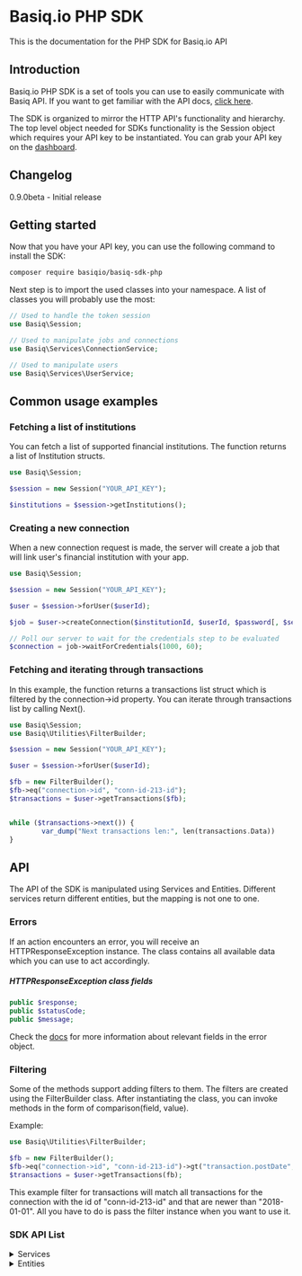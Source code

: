 # Basiq.io PHP SDK

This is the documentation for the PHP SDK for Basiq.io API

## Introduction

Basiq.io PHP SDK is a set of tools you can use to easily communicate with Basiq API.
If you want to get familiar with the API docs, [click here](https://basiq.io/api/).

The SDK is organized to mirror the HTTP API's functionality and hierarchy.
The top level object needed for SDKs functionality is the Session
object which requires your API key to be instantiated.
You can grab your API key on the [dashboard](http://dashboard.basiq.io).

## Changelog

0.9.0beta - Initial release

## Getting started

Now that you have your API key, you can use the following command to install the SDK:

```bash
composer require basiqio/basiq-sdk-php
```

Next step is to import the used classes into your namespace.
A list of classes you will probably use the most:
```php
// Used to handle the token session
use Basiq\Session;

// Used to manipulate jobs and connections
use Basiq\Services\ConnectionService;

// Used to manipulate users
use Basiq\Services\UserService;
```

## Common usage examples

### Fetching a list of institutions

You can fetch a list of supported financial institutions. The function returns a list of Institution structs.

```php
use Basiq\Session;

$session = new Session("YOUR_API_KEY");

$institutions = $session->getInstitutions();
```

### Creating a new connection

When a new connection request is made, the server will create a job that will link user's financial institution with your app.

```php
use Basiq\Session;

$session = new Session("YOUR_API_KEY");

$user = $session->forUser($userId);

$job = $user->createConnection($institutionId, $userId, $password[, $securityCode]);

// Poll our server to wait for the credentials step to be evaluated
$connection = job->waitForCredentials(1000, 60);
```

### Fetching and iterating through transactions

In this example, the function returns a transactions list struct which is filtered by the connection->id property. You can iterate
through transactions list by calling Next().

```php
use Basiq\Session;
use Basiq\Utilities\FilterBuilder;

$session = new Session("YOUR_API_KEY");

$user = $session->forUser($userId);

$fb = new FilterBuilder();
$fb->eq("connection->id", "conn-id-213-id");
$transactions = $user->getTransactions($fb);


while ($transactions->next()) {
        var_dump("Next transactions len:", len(transactions.Data))
}
```

## API

The API of the SDK is manipulated using Services and Entities. Different
services return different entities, but the mapping is not one to one.

### Errors

If an action encounters an error, you will receive an HTTPResponseException
instance. The class contains all available data which you can use to act
accordingly.

##### HTTPResponseException class fields
```php
public $response;
public $statusCode;
public $message;
```

Check the [docs](https://basiq.io/api/) for more information about relevant
fields in the error object.

### Filtering

Some of the methods support adding filters to them. The filters are created
using the FilterBuilder class. After instantiating the class, you can invoke
methods in the form of comparison(field, value).

Example:
```php
use Basiq\Utilities\FilterBuilder;

$fb = new FilterBuilder();
$fb->eq("connection->id", "conn-id-213-id")->gt("transaction.postDate", "2018-01-01")
$transactions = $user->getTransactions(fb);
```

This example filter for transactions will match all transactions for the connection
with the id of "conn-id-213-id" and that are newer than "2018-01-01". All you have
to do is pass the filter instance when you want to use it.

### SDK API List

<details>
<summary>
Services
</summary>

#### Session

##### Creating a new Session object

```php
$session = new Session("YOUR_API_KEY");
```

#### UserService

The following are APIs available for the User service

##### Creating a new UserService

```php
$userService = new UserService($session);
```

##### Referencing a user
*Note: The following action will not send an HTTP request, and can be used
to perform additional actions for the instantiated user.*

```php
$user = $userService->forUser($userId);
```

##### Creating a new User

```php
$user = $userService->create(["email" => "", "mobile" => ""]);
```

##### Getting a User

```php
$user = $userService->get($userId);
```

##### Update a User

```php
$user = $userService->update($userId, ["email" => "", "mobile" => ""]);
```

##### Delete a User

```php
null = $userService->delete($userId);
```

##### Refresh connections

```php
$jobs = $userService->refreshAllConnections($userId);
```

##### List all connections

```php
$conns = $userService->getAllConnections($userId[, $filter]);
```

##### Get account

```php
$acc = $userService->getAccount($userId, $accountId);
```

##### Get accounts

```php
$accs = $userService->getAccounts($userId[, $filter]);
```

##### Get transaction

```php
$transaction = $userService->getTransaction($userId, $transactionId);
```

##### Get transactions

```php
$transactions = $userService->getTransactions($userId[, $filter]);
```

#### ConnectionService

The following are APIs available for the Connection service

##### Creating a new ConnectionService

```php
$connService = new ConnectionService($session, $user);
```

##### Get connection

```php
$connection = $connService->get($connectionId);
```

##### Get connection entity with ID without performing an http request

```php
$connection = $connService->for($connectionId);
```

##### Create a new connection

```php
$job = $connService->create(["institutionId" => "", "loginId" => "", "password" => "", "securityCode" => ""]);
```

##### Update connection

```php
$job = $connService->update($connectionId, $password);
```

##### Delete connection

```php
null = $connService->delete($connectionId);
```

##### Get a job

```php
$job = $connService->getJob($jobId);
```

</details>


<details><summary>
Entities
</summary>

##### Updating a user instance

```php
$user = $user->update(["email" => "", "mobile" => ""]);
```

##### Deleting a user

```php
null = $user->delete();
```

##### Get all of the user's accounts

```php
$accounts = $user->getAccounts();
```

##### Get a user's single account

```php
$account = $user->getAccount($accountId);
```

##### Get all of the user's transactions

```php
$transactions = $user->getTransactions($filterBuilder = null, $limit = null < 500);
```

##### Get a user's single transaction

```php
$transaction = $user->getTransaction($transactionId);
```

##### Create a new connection

```php
$job = $user->createConnection(["institutionId" => "", "loginId" => "", "password" => "", "securityCode" => ""]);
```

##### Refresh all connections

```php
$jobs = $user->refreshAllConnections();
```

#### Connection

##### Refresh a connection

```php
$job = $connection->refresh();
```

##### Update a connection

```php
$job = $connection->update($password);
```

##### Delete a connection

```php
null = $connection->delete();
```

#### Job

##### Get the connection id (if available)

```php
$connectionId = $job->getConnectionId();
```

##### Get the connection

```php
$connection = $job->getConnection();
```

##### Get the connection after waiting for credentials step resolution
(interval is in milliseconds, timeout is in seconds; in case of timeout
an exception will be thrown)

```php
$connection = $job->waitForCredentials($interval, $timeout);
```

##### Get the connection after waiting for transactions step resolution
(interval is in milliseconds, timeout is in seconds; in case of timeout
an exception will be thrown)

```php
$connection = $job->waitForTransactions($interval, $timeout);
```

#### Transaction list

##### Getting the next set of transactions [mut]

```php
$next = $transactions->next();
```
</details>